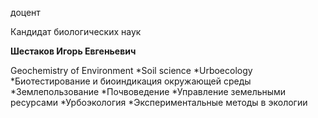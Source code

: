 доцент

Кандидат биологических наук

**Шестаков Игорь Евгеньевич**

Geochemistry of Environment
	*Soil science
	*Urboecology
	*Биотестирование и биоиндикация окружающей среды
	*Землепользование
	*Почвоведение
	*Управление земельными ресурсами
	*Урбоэкология
	*Экспериментальные методы в экологии